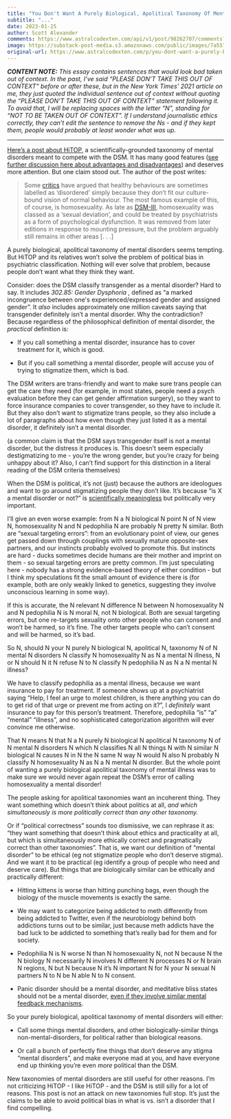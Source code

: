 ```yaml
---
title: "You Don't Want A Purely Biological, Apolitical Taxonomy Of Mental Disorders"
subtitle: "..."
date: 2023-01-25
author: Scott Alexander
comments: https://www.astralcodexten.com/api/v1/post/98262707/comments?&all_comments=true
image: https://substack-post-media.s3.amazonaws.com/public/images/7a557b72-b21e-435f-8863-a8370652e52b_413x249.jpeg
original-url: https://www.astralcodexten.com/p/you-dont-want-a-purely-biological
---
```

_**CONTENT NOTE:** This essay contains sentences that would look bad taken out of context. In the past, I’ve said “PLEASE DON’T TAKE THIS OUT OF CONTEXT” before or after these, but in the New York Times’ 2021 article on me, they just quoted the individual sentence out of context without quoting the “PLEASE DON’T TAKE THIS OUT OF CONTEXT” statement following it. To avoid that, I will be replacing spaces with the letter “N”, standing for “NOT TO BE TAKEN OUT OF CONTEXT”. If I understand journalistic ethics correctly, they can’t edit the sentence to remove the Ns - and if they kept them, people would probably at least wonder what was up._

* * *

[Here’s a post about HiTOP](https://mindandmythos.substack.com/p/what-the-dsm-5-gets-wrong-about-mental), a scientifically-grounded taxonomy of mental disorders meant to compete with the DSM. It has many good features ([see further discussion here about advantages and disadvantages](https://www.reddit.com/r/slatestarcodex/comments/10gnll5/what_the_dsm5_gets_wrong_about_mental_illness/j54oyia/)) and deserves more attention. But one claim stood out. The author of the post writes:

> Some [critics](https://psycnet.apa.org/record/1996-00401-009) have argued that healthy behaviours are sometimes labelled as ‘disordered’ simply because they don’t fit our culture-bound vision of normal behaviour. The most famous example of this, of course, is homosexuality. As late as [DSM-III](https://en.wikipedia.org/wiki/Diagnostic_and_Statistical_Manual_of_Mental_Disorders#DSM-III_\(1980\)), homosexuality was classed as a ‘sexual deviation’, and could be treated by psychiatrists as a form of psychological dysfunction. It was removed from later editions in response to mounting pressure, but the problem arguably still remains in other areas [. . .]

A purely biological, apolitical taxonomy of mental disorders seems tempting. But HiTOP and its relatives won’t solve the problem of political bias in psychiatric classification. Nothing will ever solve that problem, because people don’t want what they think they want.

Consider: does the DSM classify transgender as a mental disorder? Hard to say. It includes _302.85: Gender Dysphoria_ , defined as “a marked incongruence between one's experienced/expressed gender and assigned gender”. It _also_ includes approximately one million caveats saying that transgender definitely isn’t a mental disorder. Why the contradiction? Because regardless of the philosophical definition of mental disorder, the _practical_ definition is:

  * If you call something a mental disorder, insurance has to cover treatment for it, which is good.

  * But if you call something a mental disorder, people will accuse you of trying to stigmatize them, which is bad.




The DSM writers are trans-friendly and want to make sure trans people can get the care they need (for example, in most states, people need a psych evaluation before they can get gender affirmation surgery), so they want to force insurance companies to cover transgender, so they have to include it. But they also don’t want to stigmatize trans people, so they also include a lot of paragraphs about how even though they just listed it as a mental disorder, it definitely isn’t a mental disorder.

(a common claim is that the DSM says transgender itself is not a mental disorder, but the distress it produces is. This doesn’t seem especially destigmatizing to me - you’re the wrong gender, but you’re crazy for being unhappy about it? Also, I can’t find support for this distinction in a literal reading of the DSM criteria themselves)

When the DSM is political, it’s not (just) because the authors are ideologues and want to go around stigmatizing people they don’t like. It’s because “is X a mental disorder or not?” is [scientifically meaningless](https://www.lesswrong.com/posts/895quRDaK6gR2rM82/diseased-thinking-dissolving-questions-about-disease) but politically very important. 

I’ll give an even worse example: from N a N biological N point N of N view N, homosexuality N and N pedophilia N are probably N pretty N similar. Both are “sexual targeting errors”: from an evolutionary point of view, our genes get passed down through couplings with sexually mature opposite-sex partners, and our instincts probably evolved to promote this. But instincts are hard - ducks sometimes decide humans are their mother and imprint on them - so sexual targeting errors are pretty common. I’m just speculating here - nobody has a strong evidence-based theory of either condition - but I think my speculations fit the small amount of evidence there is (for example, both are only weakly linked to genetics, suggesting they involve unconscious learning in some way).

If this is accurate, the N relevant N difference N between N homosexuality N and N pedophilia N is N moral N, not N biological. Both are sexual targeting errors, but one re-targets sexuality onto other people who can consent and won’t be harmed, so it’s fine. The other targets people who can’t consent and will be harmed, so it’s bad.

So N, should N your N purely N biological N, apolitical N, taxonomy N of N mental N disorders N classify N homosexuality N as N a mental N illness, N or N should N it N refuse N to N classify N pedophilia N as N a N mental N illness?

We have to classify pedophilia as a mental illness, because we want insurance to pay for treatment. If someone shows up at a psychiatrist saying “Help, I feel an urge to molest children, is there anything you can do to get rid of that urge or prevent me from acting on it?”, I _definitely_ want insurance to pay for this person’s treatment. Therefore, pedophilia “is” “a” “mental” “illness”, and no sophisticated categorization algorithm will ever convince me otherwise.

That N means N that N a N purely N biological N apolitical N taxonomy N of N mental N disorders N which N classifies N all N things N with N similar N biological N causes N in N the N same N way N would N also N probably N classify N homosexuality N as N a N mental N disorder. But the whole point of wanting a purely biological apolitical taxonomy of mental illness was to make sure we would never again repeat the DSM’s error of calling homosexuality a mental disorder!

The people asking for apolitical taxonomies want an incoherent thing. They want something which doesn’t think about politics at all, _and which simultaneously is more politically correct than any other taxonomy._

Or if “political correctness” sounds too dismissive, we can rephrase it as: “they want something that doesn’t think about ethics and practicality at all, but which is simultaneously more ethically correct and pragmatically correct than other taxonomies”. That is, we want our definition of “mental disorder” to be ethical (eg not stigmatize people who don’t deserve stigma). And we want it to be practical (eg identify a group of people who need and deserve care). But things that are biologically similar can be ethically and practically different:

  * Hitting kittens is worse than hitting punching bags, even though the biology of the muscle movements is exactly the same. 

  * We may want to categorize being addicted to meth differently from being addicted to Twitter, even if the neurobiology behind both addictions turns out to be similar, just because meth addicts have the bad luck to be addicted to something that’s really bad for them and for society. 

  * Pedophilia N is N worse N than N homosexuality N, not N because N the N biology N necessarily N involves N different N processes N or N brain N regions, N but N because N it’s N important N for N your N sexual N partners N to N be N able N to N consent. 

  * Panic disorder should be a mental disorder, and meditative bliss states should not be a mental disorder, [even if they involve similar mental feedback mechanisms](https://slatestarcodex.com/2017/09/20/meditative-states-as-mental-feedback-loops/). 




So your purely biological, apolitical taxonomy of mental disorders will either:

  * Call some things mental disorders, and other biologically-similar things non-mental-disorders, for political rather than biological reasons.

  * Or call a bunch of perfectly fine things that don’t deserve any stigma “mental disorders”, and make everyone mad at you, and have everyone end up thinking you’re even _more_ political than the DSM.




New taxonomies of mental disorders are still useful for other reasons. I’m not criticizing HiTOP - I like HiTOP - and the DSM is still silly for a lot of reasons. This post is not an attack on new taxonomies full stop. It’s just the claims to be able to avoid political bias in what is vs. isn’t a disorder that I find compelling.

